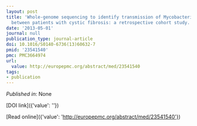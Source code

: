 ```yaml
---
layout: post
title: 'Whole-genome sequencing to identify transmission of Mycobacterium abscessus
  between patients with cystic fibrosis: a retrospective cohort study.'
date: '2013-05-01'
journal: null
publication_type: journal-article
doi: 10.1016/S0140-6736(13)60632-7
pmid: '23541540'
pmc: PMC3664974
url:
  value: http://europepmc.org/abstract/med/23541540
tags:
- publication
---
```


*Published in*: None

[DOI link]({'value': ''})

[Read online]({'value': 'http://europepmc.org/abstract/med/23541540'})


